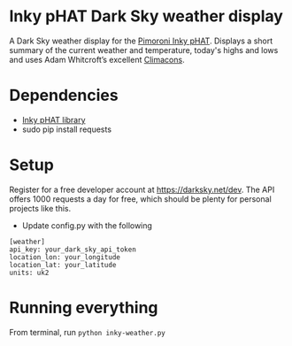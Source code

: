 # Inky pHAT Dark Sky weather display

A Dark Sky weather display for the [Pimoroni Inky pHAT](https://learn.pimoroni.com/tutorial/sandyj/getting-started-with-inky-phat).  Displays a short summary of the current weather and temperature, today's highs and lows and uses Adam Whitcroft’s excellent [Climacons](http://adamwhitcroft.com/climacons/).

# Dependencies
- [Inky pHAT library](https://learn.pimoroni.com/tutorial/sandyj/getting-started-with-inky-phat)
- sudo pip install requests

# Setup
Register for a free developer account at https://darksky.net/dev.  The API offers 1000 requests a day for free, which should be plenty for personal projects like this.
- Update config.py with the following

```
[weather]
api_key: your_dark_sky_api_token
location_lon: your_longitude
location_lat: your_latitude
units: uk2
  ```

# Running everything
From terminal, run `python inky-weather.py`
